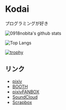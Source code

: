 # Kodai

プログラミングが好き

![0918nobita's github stats](https://github-readme-stats.vercel.app/api?username=0918nobita&show_icons=false&theme=material-palenight)

![Top Langs](https://github-readme-stats.vercel.app/api/top-langs/?username=0918nobita&hide=php&layout=compact&theme=material-palenight)

[![trophy](https://github-profile-trophy.vercel.app/?username=0918nobita&theme=nord)](https://github.com/ryo-ma/github-profile-trophy)

## リンク

- [pixiv](https://www.pixiv.net/users/16929673)
- [BOOTH](https://0918nobita.booth.pm/)
- [pixivFANBOX](https://kodai.fanbox.cc/)
- [SoundCloud](https://soundcloud.com/0918nobita)
- [Scrapbox](https://scrapbox.io/0918nobita)
